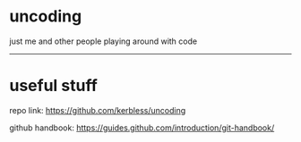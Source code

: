 # uncoding
just me and other people playing around with code

----
# useful stuff
repo link: https://github.com/kerbless/uncoding

github handbook: https://guides.github.com/introduction/git-handbook/
